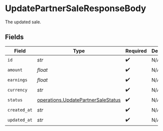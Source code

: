 # UpdatePartnerSaleResponseBody

The updated sale.


## Fields

| Field                                                                                    | Type                                                                                     | Required                                                                                 | Description                                                                              |
| ---------------------------------------------------------------------------------------- | ---------------------------------------------------------------------------------------- | ---------------------------------------------------------------------------------------- | ---------------------------------------------------------------------------------------- |
| `id`                                                                                     | *str*                                                                                    | :heavy_check_mark:                                                                       | N/A                                                                                      |
| `amount`                                                                                 | *float*                                                                                  | :heavy_check_mark:                                                                       | N/A                                                                                      |
| `earnings`                                                                               | *float*                                                                                  | :heavy_check_mark:                                                                       | N/A                                                                                      |
| `currency`                                                                               | *str*                                                                                    | :heavy_check_mark:                                                                       | N/A                                                                                      |
| `status`                                                                                 | [operations.UpdatePartnerSaleStatus](../../models/operations/updatepartnersalestatus.md) | :heavy_check_mark:                                                                       | N/A                                                                                      |
| `created_at`                                                                             | *str*                                                                                    | :heavy_check_mark:                                                                       | N/A                                                                                      |
| `updated_at`                                                                             | *str*                                                                                    | :heavy_check_mark:                                                                       | N/A                                                                                      |